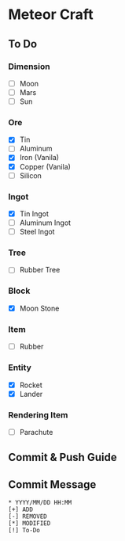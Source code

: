 # Meteor Craft

## To Do

### Dimension

- [ ] Moon
- [ ] Mars
- [ ] Sun

### Ore

- [X] Tin
- [ ] Aluminum
- [x] Iron (Vanila)
- [x] Copper (Vanila)
- [ ] Silicon

### Ingot

- [X] Tin Ingot
- [ ] Aluminum Ingot
- [ ] Steel Ingot

### Tree

- [ ] Rubber Tree

### Block

- [X] Moon Stone


### Item

- [ ] Rubber

### Entity

- [X] Rocket
- [X] Lander

### Rendering Item

- [ ] Parachute

## Commit & Push Guide
## Commit Message
```
* YYYY/MM/DD HH:MM
[+] ADD
[-] REMOVED
[*] MODIFIED
[!] To-Do
